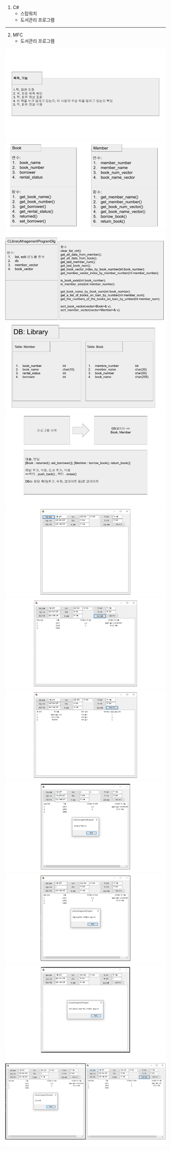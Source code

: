 1. C#
    * 스탑워치
    * 도서관리 프로그램
---

2. MFC
    * 도서관리 프로그램


<img src="./img/mfc/lmp.png">
<img src="./img/mfc/lmp (1).png">
<img src="./img/mfc/lmp (2).png">
<img src="./img/mfc/lmp (3).png">
<img src="./img/mfc/lmp (4).png">
<img src="./img/mfc/lmp (5).png">
<img src="./img/mfc/lmp (6).png">
<img src="./img/mfc/lmp (7).png">
<img src="./img/mfc/lmp (8).png">
<img src="./img/mfc/lmp (9).png">
<img src="./img/mfc/lmp (10).png">
<img src="./img/mfc/lmp (11).png">
